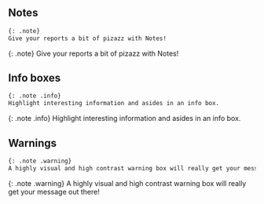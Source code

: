 ## Notes

```md
{: .note}
Give your reports a bit of pizazz with Notes!
```

{: .note}
Give your reports a bit of pizazz with Notes!


## Info boxes

```md
{: .note .info}
Highlight interesting information and asides in an info box.
```

{: .note .info}
Highlight interesting information and asides in an info box.


## Warnings

```md
{: .note .warning}
A highly visual and high contrast warning box will really get your message out there!
```

{: .note .warning}
A highly visual and high contrast warning box will really get your message out there!
